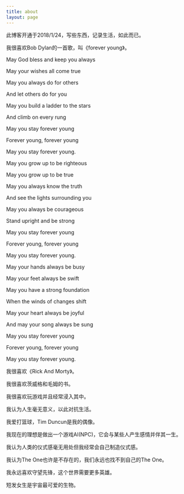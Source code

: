 ```yaml
---
title: about
layout: page
---
```


此博客开通于2018/1/24，写些东西，记录生活，如此而已。

我很喜欢Bob Dylan的一首歌，叫《forever young》。

May God bless and keep you always

May your wishes all come true

May you always do for others

And let others do for you

May you build a ladder to the stars

And climb on every rung

May you stay forever young

Forever young, forever young

May you stay forever young.

May you grow up to be righteous

May you grow up to be true

May you always know the truth

And see the lights surrounding you

May you always be courageous

Stand upright and be strong

May you stay forever young

Forever young, forever young

May you stay forever young.

May your hands always be busy

May your feet always be swift

May you have a strong foundation

When the winds of changes shift

May your heart always be joyful

And may your song always be sung

May you stay forever young

Forever young, forever young

May you stay forever young.

我很喜欢《Rick And Morty》。

我很喜欢茨威格和毛姆的书。

我很喜欢玩游戏并且经常浸入其中。

我认为人生毫无意义，以此对抗生活。

我爱打篮球，Tim Duncun是我的偶像。

我现在的理想是做出一个游戏AI(NPC)，它会与某些人产生感情并伴其一生。

我认为人类的仪式感毫无用处但我经常会自己制造仪式感。

我认为The One也许是不存在的，我们永远也找不到自己的The One。

我永远喜欢守望先锋，这个世界需要更多英雄。

短发女生是宇宙最可爱的生物。




